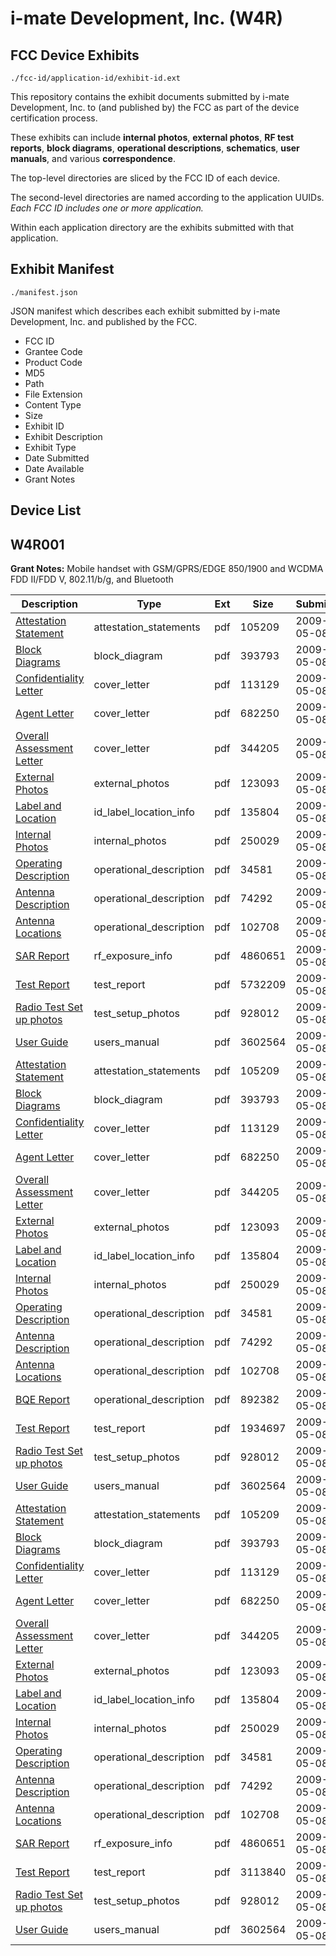 # i-mate Development, Inc. (W4R)
## FCC Device Exhibits

```
./fcc-id/application-id/exhibit-id.ext
```

This repository contains the exhibit documents submitted by i-mate Development, Inc. to (and published by) the FCC as part of the device certification process.

These exhibits can include **internal photos**, **external photos**, **RF test reports**, **block diagrams**, **operational descriptions**, **schematics**, **user manuals**, and various **correspondence**.

The top-level directories are sliced by the FCC ID of each device.

The second-level directories are named according to the application UUIDs. *Each FCC ID includes one or more application.*

Within each application directory are the exhibits submitted with that application. 

## Exhibit Manifest

```
./manifest.json
```

JSON manifest which describes each exhibit submitted by i-mate Development, Inc. and published by the FCC.

- FCC ID
- Grantee Code
- Product Code
- MD5
- Path
- File Extension
- Content Type
- Size
- Exhibit ID
- Exhibit Description
- Exhibit Type
- Date Submitted
- Date Available
- Grant Notes

## Device List
## W4R001
**Grant Notes:** Mobile handset with GSM/GPRS/EDGE 850/1900 and WCDMA FDD II/FDD V, 802.11/b/g, and Bluetooth

| Description | Type | Ext | Size | Submitted | Available |
| ----------- | ---- | --- | ---- | --------- | --------- |
| [Attestation Statement](W4R001/4c16d7c0ccf367dcfd701011de75eaa1/1107646.pdf) | attestation_statements | pdf | 105209 | 2009-05-08 | 2009-05-08 |
| [Block Diagrams](W4R001/4c16d7c0ccf367dcfd701011de75eaa1/1107648.pdf) | block_diagram | pdf | 393793 | 2009-05-08 | 2009-05-08 |
| [Confidentiality Letter](W4R001/4c16d7c0ccf367dcfd701011de75eaa1/1107675.pdf) | cover_letter | pdf | 113129 | 2009-05-08 | 2009-05-08 |
| [Agent Letter](W4R001/4c16d7c0ccf367dcfd701011de75eaa1/1107676.pdf) | cover_letter | pdf | 682250 | 2009-05-08 | 2009-05-08 |
| [Overall Assessment Letter](W4R001/4c16d7c0ccf367dcfd701011de75eaa1/1107677.pdf) | cover_letter | pdf | 344205 | 2009-05-08 | 2009-05-08 |
| [External Photos](W4R001/4c16d7c0ccf367dcfd701011de75eaa1/1107647.pdf) | external_photos | pdf | 123093 | 2009-05-08 | 2009-05-08 |
| [Label and Location](W4R001/4c16d7c0ccf367dcfd701011de75eaa1/1107645.pdf) | id_label_location_info | pdf | 135804 | 2009-05-08 | 2009-05-08 |
| [Internal Photos](W4R001/4c16d7c0ccf367dcfd701011de75eaa1/1107667.pdf) | internal_photos | pdf | 250029 | 2009-05-08 | 2009-05-08 |
| [Operating Description](W4R001/4c16d7c0ccf367dcfd701011de75eaa1/1107671.pdf) | operational_description | pdf | 34581 | 2009-05-08 | 2009-05-08 |
| [Antenna Description](W4R001/4c16d7c0ccf367dcfd701011de75eaa1/1107672.pdf) | operational_description | pdf | 74292 | 2009-05-08 | 2009-05-08 |
| [Antenna Locations](W4R001/4c16d7c0ccf367dcfd701011de75eaa1/1107673.pdf) | operational_description | pdf | 102708 | 2009-05-08 | 2009-05-08 |
| [SAR Report](W4R001/4c16d7c0ccf367dcfd701011de75eaa1/1107678.pdf) | rf_exposure_info | pdf | 4860651 | 2009-05-08 | 2009-05-08 |
| [Test Report](W4R001/4c16d7c0ccf367dcfd701011de75eaa1/1107691.pdf) | test_report | pdf | 5732209 | 2009-05-08 | 2009-05-08 |
| [Radio Test Set up photos](W4R001/4c16d7c0ccf367dcfd701011de75eaa1/1107652.pdf) | test_setup_photos | pdf | 928012 | 2009-05-08 | 2009-05-08 |
| [User Guide](W4R001/4c16d7c0ccf367dcfd701011de75eaa1/1107653.pdf) | users_manual | pdf | 3602564 | 2009-05-08 | 2009-05-08 |
| [Attestation Statement](W4R001/4bb96dadf1939687129a22758bf56c70/1107646.pdf) | attestation_statements | pdf | 105209 | 2009-05-08 | 2009-05-08 |
| [Block Diagrams](W4R001/4bb96dadf1939687129a22758bf56c70/1107648.pdf) | block_diagram | pdf | 393793 | 2009-05-08 | 2009-05-08 |
| [Confidentiality Letter](W4R001/4bb96dadf1939687129a22758bf56c70/1107675.pdf) | cover_letter | pdf | 113129 | 2009-05-08 | 2009-05-08 |
| [Agent Letter](W4R001/4bb96dadf1939687129a22758bf56c70/1107676.pdf) | cover_letter | pdf | 682250 | 2009-05-08 | 2009-05-08 |
| [Overall Assessment Letter](W4R001/4bb96dadf1939687129a22758bf56c70/1107677.pdf) | cover_letter | pdf | 344205 | 2009-05-08 | 2009-05-08 |
| [External Photos](W4R001/4bb96dadf1939687129a22758bf56c70/1107647.pdf) | external_photos | pdf | 123093 | 2009-05-08 | 2009-05-08 |
| [Label and Location](W4R001/4bb96dadf1939687129a22758bf56c70/1107645.pdf) | id_label_location_info | pdf | 135804 | 2009-05-08 | 2009-05-08 |
| [Internal Photos](W4R001/4bb96dadf1939687129a22758bf56c70/1107667.pdf) | internal_photos | pdf | 250029 | 2009-05-08 | 2009-05-08 |
| [Operating Description](W4R001/4bb96dadf1939687129a22758bf56c70/1107671.pdf) | operational_description | pdf | 34581 | 2009-05-08 | 2009-05-08 |
| [Antenna Description](W4R001/4bb96dadf1939687129a22758bf56c70/1107672.pdf) | operational_description | pdf | 74292 | 2009-05-08 | 2009-05-08 |
| [Antenna Locations](W4R001/4bb96dadf1939687129a22758bf56c70/1107673.pdf) | operational_description | pdf | 102708 | 2009-05-08 | 2009-05-08 |
| [BQE Report](W4R001/4bb96dadf1939687129a22758bf56c70/1107674.pdf) | operational_description | pdf | 892382 | 2009-05-08 | 2009-05-08 |
| [Test Report](W4R001/4bb96dadf1939687129a22758bf56c70/1107664.pdf) | test_report | pdf | 1934697 | 2009-05-08 | 2009-05-08 |
| [Radio Test Set up photos](W4R001/4bb96dadf1939687129a22758bf56c70/1107652.pdf) | test_setup_photos | pdf | 928012 | 2009-05-08 | 2009-05-08 |
| [User Guide](W4R001/4bb96dadf1939687129a22758bf56c70/1107653.pdf) | users_manual | pdf | 3602564 | 2009-05-08 | 2009-05-08 |
| [Attestation Statement](W4R001/e4e46f52c1087215fdb0181377f62dcb/1107646.pdf) | attestation_statements | pdf | 105209 | 2009-05-08 | 2009-05-08 |
| [Block Diagrams](W4R001/e4e46f52c1087215fdb0181377f62dcb/1107648.pdf) | block_diagram | pdf | 393793 | 2009-05-08 | 2009-05-08 |
| [Confidentiality Letter](W4R001/e4e46f52c1087215fdb0181377f62dcb/1107675.pdf) | cover_letter | pdf | 113129 | 2009-05-08 | 2009-05-08 |
| [Agent Letter](W4R001/e4e46f52c1087215fdb0181377f62dcb/1107676.pdf) | cover_letter | pdf | 682250 | 2009-05-08 | 2009-05-08 |
| [Overall Assessment Letter](W4R001/e4e46f52c1087215fdb0181377f62dcb/1107677.pdf) | cover_letter | pdf | 344205 | 2009-05-08 | 2009-05-08 |
| [External Photos](W4R001/e4e46f52c1087215fdb0181377f62dcb/1107647.pdf) | external_photos | pdf | 123093 | 2009-05-08 | 2009-05-08 |
| [Label and Location](W4R001/e4e46f52c1087215fdb0181377f62dcb/1107645.pdf) | id_label_location_info | pdf | 135804 | 2009-05-08 | 2009-05-08 |
| [Internal Photos](W4R001/e4e46f52c1087215fdb0181377f62dcb/1107667.pdf) | internal_photos | pdf | 250029 | 2009-05-08 | 2009-05-08 |
| [Operating Description](W4R001/e4e46f52c1087215fdb0181377f62dcb/1107671.pdf) | operational_description | pdf | 34581 | 2009-05-08 | 2009-05-08 |
| [Antenna Description](W4R001/e4e46f52c1087215fdb0181377f62dcb/1107672.pdf) | operational_description | pdf | 74292 | 2009-05-08 | 2009-05-08 |
| [Antenna Locations](W4R001/e4e46f52c1087215fdb0181377f62dcb/1107673.pdf) | operational_description | pdf | 102708 | 2009-05-08 | 2009-05-08 |
| [SAR Report](W4R001/e4e46f52c1087215fdb0181377f62dcb/1107678.pdf) | rf_exposure_info | pdf | 4860651 | 2009-05-08 | 2009-05-08 |
| [Test Report](W4R001/e4e46f52c1087215fdb0181377f62dcb/1107651.pdf) | test_report | pdf | 3113840 | 2009-05-08 | 2009-05-08 |
| [Radio Test Set up photos](W4R001/e4e46f52c1087215fdb0181377f62dcb/1107652.pdf) | test_setup_photos | pdf | 928012 | 2009-05-08 | 2009-05-08 |
| [User Guide](W4R001/e4e46f52c1087215fdb0181377f62dcb/1107653.pdf) | users_manual | pdf | 3602564 | 2009-05-08 | 2009-05-08 |
